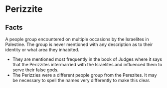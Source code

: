# Perizzite

## Facts

​A people group encountered on multiple occasions by the Israelites in Palestine. The group is never mentioned with any description as to their identity or what area they inhabited.

* They are mentioned most frequently in the book of Judges where it says that the Perizzites intermarried with the Israelites and influenced them to serve their false gods.
* The Perizzies were a different people group from the Perezites. It may be necessary to spell the names very differently to make this clear.